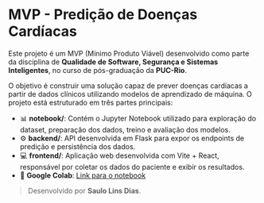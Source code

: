 # MVP - Predição de Doenças Cardíacas

Este projeto é um MVP (Mínimo Produto Viável) desenvolvido como parte da disciplina de **Qualidade de Software, Segurança e Sistemas Inteligentes**, no curso de pós-graduação da **PUC-Rio**.

O objetivo é construir uma solução capaz de prever doenças cardíacas a partir de dados clínicos utilizando modelos de aprendizado de máquina. O projeto está estruturado em três partes principais:

- 📊 **notebook/**: Contém o Jupyter Notebook utilizado para exploração do dataset, preparação dos dados, treino e avaliação dos modelos.
- ⚙️ **backend/**: API desenvolvida em Flask para expor os endpoints de predição e persistência dos dados.
- 💻 **frontend/**: Aplicação web desenvolvida com Vite + React, responsável por coletar os dados do paciente e exibir os resultados.
- 🧱 **Google Colab**: [Link para o notebook](https://colab.research.google.com/drive/1b2j4k3g5f6h7i8j9k0l1m2n3o4p5q6r7?usp=sharing)

> Desenvolvido por **Saulo Lins Dias**.
